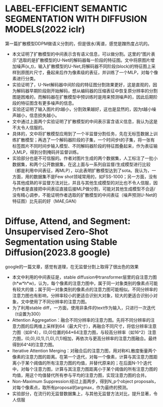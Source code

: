 # LABEL-EFFICIENT SEMANTIC SEGMENTATION WITH DIFFUSION MODELS(2022 iclr)
第一篇扩散模型DDPM做语义分割的，但是很水/离谱，感觉是蹭热度占坑的。
- 本文证明了扩散模型的中间表示含有语义信息，可以做分割。这里的“图片表示”选取的是扩散模型的U-Net的解码器每一阶段的特征图。文中将原图片增加噪声(x_t)，输入扩散模型的U-Net,将解码器不同阶段(block)的特征图上采样到原图片尺寸，叠起来后作为像素级的表征，并训练了一个MLP，对每个像素进行分类。
- 实验证明了，U-Net解码器中间阶段的特征图分割效果更好，这是直观的，因为解码器早期阶段刚开始解码，想从编码器的压缩表征中恢复原分辨率的分割图是困难的，而解码器在扩散模型中预训练时是用来预测噪声的，因此后期阶段的特征图含有更多噪声的信息。
- 实验还证明了输入图片的t越小，分割效果越好，这也是显然的，因为t越小噪声越小，信息损失越小。
- 文中通过上面两个实验证明了扩散模型的中间表示富含语义信息，我认为这是不太令人信服的。
- 具体的，文中将扩散模型应用到了一个半监督分割任务，先在无标签数据上训练扩散模型；再选了一个解码器阶段的子集，一个时间步t的子集，将一张有标签图片不同时间步输入模型、不同解码器阶段的特征图叠起来，作为表征输入MLP，得到分割掩码并监督训练。
- 实验部分也是不可信服的。作者对图片生成的两个数据集，人工标注了一批小数据集，和两个公开数据集，在这上面与一系列自监督/生成模型进行比较（都是利用中间表征，再MLP），以此表明扩散模型达到了sota。我认为，一方面，用的数据集不是Few shot领域常用的，如FSS-1000；另一方面，没有与其他成熟的半监督方法对比，并且与其他生成模型的对比也不令人信服，因为作者是直接把中间表征直接后接MLP做分割，可能对其他生成模型不合适/没有精心调参，不能证明作者选取的扩散模型的中间表征（噪声预测U-Net的特征图）比先前的好（MAE,GAN）

# Diffuse, Attend, and Segment: Unsupervised Zero-Shot Segmentation using Stable Diffusion(2023.8 google)
google的一篇文章，感觉有道理，在无监督分割上取得了很出色的效果
- 本文中利用的中间表征是，stable diffusion中transformer层里的自注意力图(h\*w\*h\*w)，认为，每个像素的注意力图中，属于同一对象类别的像素点可能有较大的值；属于同一对象类别的像素点的注意力图可能相似。不同分辨率的注意力图也有影响，分辨率较小的更适合识别大对象，较大的更适合识别小对象，文中使用了不同分辨率的注意力图。
- 为了利用stable diff，一方面，使用非条件的text作为输入，只进行一次迭代（t设置为300）
- Attention Aggregation：融合不同分辨率的注意力图。先将不同分辨率的注意力图的后两维上采样到64（最大尺寸），再融合不同尺寸，将低分辨率注意力图（如8^4），(0,0)位置的64\*64注意力图，与较高分辨率（如16^2）注意力图，(0,0),(0,1),(1,0),(1,1)相加，再依次与更高分辨率的注意力图融合。最终得到64^4的注意力图。
- Iterative Attention Merging：对融合后的注意力图，用对称KL散度衡量两个像素的注意力图的距离。在第一个迭代，对每一个像素，计算与其注意力图距离小于某个阈值的所有注意力图的均值，并替代原来的；在后面N-1个迭代中，对每个注意力图，计算与其注意力图距离小于某个阈值的所有注意力图的均值，用这个均值替代所有参与平均的注意力图，实现注意力图的合并。
- Non-Maximum Suppression:经过上面两步，得到N_p个object proposals，对每个像素点，取所有proposal的argmax，作为最终的预测。
- 实验部分，在流行的无监督数据集上，与其他无监督方法对比，提升显著，令人信服